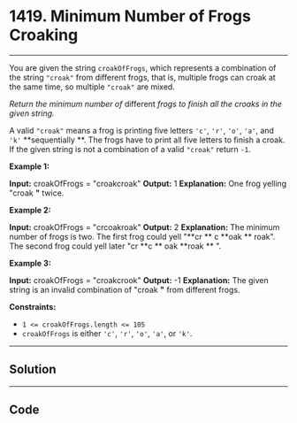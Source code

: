 # 1419. Minimum Number of Frogs Croaking

---

You are given the string `croakOfFrogs`, which represents a combination of the string `"croak"` from different frogs, that is, multiple frogs can croak at the same time, so multiple `"croak"` are mixed.

_Return the minimum number of_ different _frogs to finish all the croaks in the given string._

A valid `"croak"` means a frog is printing five letters `'c'`, `'r'`, `'o'`, `'a'`, and `'k'` **sequentially **. The frogs have to print all five letters to finish a croak. If the given string is not a combination of a valid `"croak"` return `-1`.

 

**Example 1:**


**Input:** croakOfFrogs = "croakcroak"
**Output:** 1 
**Explanation:** One frog yelling "croak **"** twice.


**Example 2:**


**Input:** croakOfFrogs = "crcoakroak"
**Output:** 2 
**Explanation:** The minimum number of frogs is two. 
The first frog could yell "**cr ** c **oak ** roak".
The second frog could yell later "cr **c ** oak **roak ** ".


**Example 3:**


**Input:** croakOfFrogs = "croakcrook"
**Output:** -1
**Explanation:** The given string is an invalid combination of "croak **"** from different frogs.


 

**Constraints:**

  * `1 <= croakOfFrogs.length <= 105`
  * `croakOfFrogs` is either `'c'`, `'r'`, `'o'`, `'a'`, or `'k'`.

---

## Solution



---

## Code
```python


```